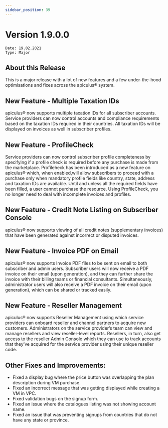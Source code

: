 ```yaml
---
sidebar_position: 39
---
```

# Version 1.9.0.0
```
Date: 19.02.2021
Type: Major
```

## About this Release

This is a major release with a lot of new features and a few under-the-hood optimisations and fixes across the apiculus® system.

## New Feature - Multiple Taxation IDs

apiculus® now supports multiple taxation IDs for all subscriber accounts. Service providers can now control accounts and compliance requirements based on the taxation IDs required in their countries. All taxation IDs will be displayed on invoices as well in subscriber profiles.

## New Feature - ProfileCheck

Service providers can now control subscriber profile completeness by specifying if a profile check is required before any purchase is made from the marketplace. Profileheck has been introduced as a new feature on apiculus® which, when enabled,will allow subscribers to proceed with a purchase only when mandatory profile fields like country, state, address and taxation IDs are available. Until and unless all the required fields have been filled, a user cannot purchase the resource. Using ProfileCheck, you no longer need to deal with incomplete invoices and profiles.

## New Feature - Credit Note Listing on Subscriber Console

apiculus® now supports viewing of all credit notes (supplementary invoices) that have been generated against incorrect or disputed invoices.

## New Feature - Invoice PDF on Email

apiculus® now supports Invoice PDF files to be sent on email to both subscriber and admin users. Subscriber users will now receive a PDF invoice on their email (upon generation), and they can further share the invoice with their billing teams or financial consultants. Simultaneously, administrator users will also receive a PDF invoice on their email (upon generation), which can be shared or tracked easily.

## New Feature - Reseller Management

apiculus® now supports Reseller Management using which service providers can onboard reseller and channel partners to acquire new customers. Administrators on the service provider’s team can view and manage resellers and view reseller-level reports. Resellers, in turn, also get access to the reseller Admin Console which they can use to track accounts that they’ve acquired for the service provider using their unique reseller code.

## Other Fixes and Improvements:

- Fixed a display bug where the price button was overlapping the plan description during VM purchase.
- Fixed an incorrect message that was getting displayed while creating a VM in VPC.
- Fixed validation bugs on the signup form.
- Fixed an issue where the catalogues listing was not showing account name.
- Fixed an issue that was preventing signups from countries that do not have any state or province.





